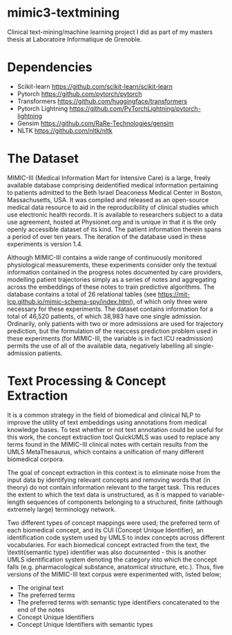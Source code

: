 # mimic3-textmining
Clinical text-mining/machine learning project I did as part of my masters thesis at Laboratoire Informatique de Grenoble.

# Dependencies
* Scikit-learn https://github.com/scikit-learn/scikit-learn
* Pytorch https://github.com/pytorch/pytorch
* Transformers https://github.com/huggingface/transformers
* Pytorch Lightning https://github.com/PyTorchLightning/pytorch-lightning
* Gensim https://github.com/RaRe-Technologies/gensim
* NLTK https://github.com/nltk/nltk

# The Dataset
MIMIC-III (Medical Information Mart for Intensive Care) is a large, freely available database comprising deidentified medical
information pertaining to patients admitted to the Beth Israel Deaconess Medical Center in Boston, Massachusetts, USA. It was compiled and released 
as an open-source medical data resource to aid in the reproducibility of clinical studies which use electronic health records. It is available to
researchers subject to a data use agreement, hosted at Physionet.org and is unique in that it is the only openly accessible dataset
of its kind. The patient information therein spans a period of over ten years. The iteration of the database used in these experiments is
version 1.4.

Although MIMIC-III contains a wide range of continuously monitored physiological measurements, these experiments consider only the textual information
contained in the progress notes documented by care providers, modelling patient trajectories simply as a series of notes and aggregating across the embeddings
of these notes to train predictive algorithms. The database contains a total of 26 relational
tables (see https://mit-lcp.github.io/mimic-schema-spy/index.html), of which only three were necessary for these experiments.
The dataset contains information for a total of 46,520 patients, of which 38,983 have one single admission. Ordinarily, only patients with two or more
admissions are used for trajectory prediction, but the formulation of the reaccess prediction problem used in these experiments
(for MIMIC-III, the variable is in fact ICU readmission) permits the use of all of the available data, negatively labelling all single-admission patients.

# Text Processing & Concept Extraction
It is a common strategy in the field of biomedical and clinical NLP to improve the utility of text embeddings using annotations from medical knowledge bases.
To test whether or not text annotation could be useful for this work, the concept extraction tool QuickUMLS was used to replace any terms found in the MIMIC-III
clinical notes with certain results from the UMLS MetaThesaurus, which contains a unification of many different biomedical corpora.

The goal of concept extraction in this context is to eliminate noise from the input data by identifying relevant concepts and removing words that (in theory)
do not contain information relevant to the target task. This reduces the extent to which the text data is unstructured, as it is mapped to variable-length
sequences of components belonging to a structured, finite (although extremely large) terminology network.

Two different types of concept mappings were used; the preferred term of each biomedical concept, and its CUI (Concept Unique Identifier), an identification code system used by UMLS to index concepts across different vocabularies. For each biomedical concept extracted from the text, the \textit{semantic type} identifier was also documented - this is another UMLS identification system denoting the category into which the concept falls (e.g. pharmacological substance, anatomical structure, etc.). Thus, five versions of the MIMIC-III text corpus were experimented with, listed below;

* The original text
* The preferred terms
* The preferred terms with semantic type identifiers concatenated to the end of the notes
* Concept Unique Identifiers
* Concept Unique Identifiers with semantic types
